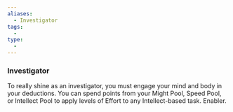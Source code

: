 ```yaml
---
aliases:
  - Investigator
tags:
  - 
type:
  - 
---
```

### Investigator

To really shine as an investigator, you must engage your mind and body in your deductions. You can spend points from your Might Pool, Speed Pool, or Intellect Pool to apply levels of Effort to any Intellect-based task. Enabler.